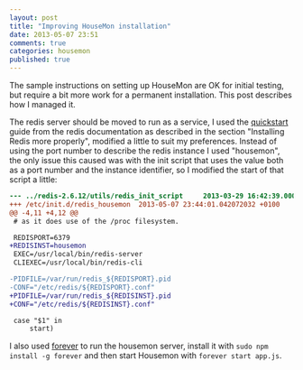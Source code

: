 ```yaml
---
layout: post
title: "Improving HouseMon installation"
date: 2013-05-07 23:51
comments: true
categories: housemon
published: true
---
```


The sample instructions on setting up HouseMon are OK for initial testing, but require a bit more work for a permanent installation.  This post describes how I managed it.

<!--more-->

The redis server should be moved to run as a service, I used the [quickstart][1] guide from the redis documentation as described in the section "Installing Redis more properly", modified a little to suit my preferences.  Instead of using the port number to describe the redis instance I used "housemon", the only issue this caused was with the init script that uses the value both as a port number and the instance identifier, so I modified the start of that script a little:

``` diff redis_init_script
--- ../redis-2.6.12/utils/redis_init_script     2013-03-29 16:42:39.000000000 +0000
+++ /etc/init.d/redis_housemon  2013-05-07 23:44:01.042072032 +0100
@@ -4,11 +4,12 @@
 # as it does use of the /proc filesystem.

 REDISPORT=6379
+REDISINST=housemon
 EXEC=/usr/local/bin/redis-server
 CLIEXEC=/usr/local/bin/redis-cli

-PIDFILE=/var/run/redis_${REDISPORT}.pid
-CONF="/etc/redis/${REDISPORT}.conf"
+PIDFILE=/var/run/redis_${REDISINST}.pid
+CONF="/etc/redis/${REDISINST}.conf"

 case "$1" in
     start)
```

I also used [forever][2] to run the housemon server, install it with `sudo npm install -g forever` and then start Housemon with `forever start app.js`.

 [1]: http://redis.io/topics/quickstart
 [2]: https://npmjs.org/package/forever